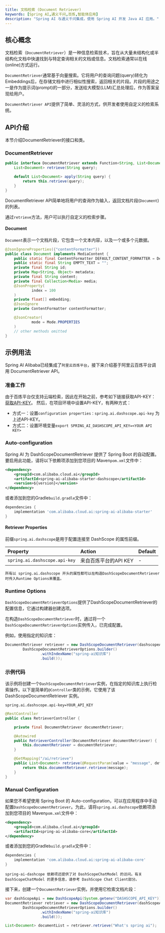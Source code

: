```yaml
---
title: 文档检索 (Document Retriever)
keywords: [Spring AI,通义千问,百炼,智能体应用]
description: "Spring AI 与通义千问集成，使用 Spring AI 开发 Java AI 应用。"
---
```


## 核心概念
文档检索（`DocumentRetriever`）是一种信息检索技术，旨在从大量未结构化或半结构化文档中快速找到与特定查询相关的文档或信息。文档检索通常以在线(online)方式运行。

`DocumentRetriever`通常基于向量搜索。它将用户的查询问题(query)转化为Embeddings后，在存储文档中进行相似性搜索，返回相关的片段。片段的用途之一是作为提示词(prompt)的一部分，发送给大模型(LLM)汇总处理后，作为答案呈现给用户。

`DocumentRetriever API`提供了简单、灵活的方式，供开发者使用自定义的检索系统。

## API介绍
本节介绍DocumentRetriever的接口和类。
### DocumentRetriever
```java
public interface DocumentRetriever extends Function<String, List<Document>> {
    List<Document> retrieve(String query);

    default List<Document> apply(String query) {
        return this.retrieve(query);
    }
}
```
DocumentRetriever API简单地将用户的查询作为输入，返回文档片段(`Document`)的列表。

通过`retrieve`方法，用户可以执行自定义的检索步骤。

#### Document
`Document`表示一个文档片段，它包含一个文本内容，以及一个或多个元数据。
```java
@JsonIgnoreProperties({"contentFormatter"})
public class Document implements MediaContent {
    public static final ContentFormatter DEFAULT_CONTENT_FORMATTER = DefaultContentFormatter.defaultConfig();
    public static final String EMPTY_TEXT = "";
    private final String id;
    private Map<String, Object> metadata;
    private final String content;
    private final Collection<Media> media;
    @JsonProperty(
            index = 100
    )
    private float[] embedding;
    @JsonIgnore
    private ContentFormatter contentFormatter;

    @JsonCreator(
            mode = Mode.PROPERTIES
    )
    // other methods omitted
}
```
## 示例用法
Spring AI Alibaba已经集成了`阿里云百炼平台`，接下来介绍基于阿里云百炼平台调用 DocumentRetriever API。

### 准备工作
由于百炼平台仅支持云端检索，因此在开始之前，参考如下链接获取API-KEY：[获取API-KEY](https://help.aliyun.com/zh/model-studio/developer-reference/get-api-key)。
然后，在项目环境中设置API-KEY，有两种方式：

- 方式一：设置`configuration properties：spring.ai.dashscope.api-key` 为上述API-KEY。
- 方式二：设置环境变量`export SPRING_AI_DASHSCOPE_API_KEY=<YOUR API  KEY>`

### Auto-configuration
Spring AI 为 DashScopeDocumentRetriever 提供了 Spring Boot 的自动配置。要启用此功能，请将以下依赖项添加到您项目的 Maven`pom.xml`文件中：
```xml
<dependency>
    <groupId>com.alibaba.cloud.ai</groupId>
    <artifactId>spring-ai-alibaba-starter-dashscope</artifactId>
    <version>${version}</version>
</dependency>
```
或者添加到您的Gradle`build.gradle`文件中：
```gradle
dependencies {
    implementation 'com.alibaba.cloud.ai:spring-ai-alibaba-starter'
}
```
#### Retriever Properties
前缀`spring.ai.dashscope`是用于配置连接至 DashScope 的属性前缀。

| Property                       | Action          | Default |
|:-------------------------------|:----------------|---------|
| `spring.ai.dashscope.api-key`  | 来自百炼平台的API KEY  | -       |


```tips
所有以 spring.ai.dashscope 开头的属性都可以在构造DashScopeDocumentRetriever时传入Runtime Options来覆盖。
```

### Runtime Options
`DashScopeDocumentRetrieverOptions`提供了DashScopeDocumentRetriever的配置信息，它通过构建器创建选项。

在构造`DashScopeDocumentRetriever`时，通过将一个`DashScopeDocumentRetrieverOptions`实例传入，已完成配置。

例如，使用指定的知识库：
```java
DocumentRetriever retriever = new DashScopeDocumentRetriever(dashscopeApi,
        DashScopeDocumentRetrieverOptions.builder()
                .withIndexName("spring-ai知识库")
                .build());
```
### 示例代码
该示例将创建一个`DashScopeDocumentRetriever`实例，在指定的知识库上执行检索操作。以下是简单的`@Controller`类的示例，它使用了该 DashScopeDocumentRetriever 实例。
```properties
spring.ai.dashscope.api-key=YOUR_API_KEY
```
```java
@RestController
public class RetrieverController {

    private final DocumentRetriever documentRetriever;

    @Autowired
    public RetrieverController(DocumentRetriever documentRetriever) {
        this.documentRetriever = documentRetriever;
    }

    @GetMapping("/ai/retrieve")
    public List<Document> retrieve(@RequestParam(value = "message", defaultValue = "What's spring ai") String message) {
        return this.documentRetriever.retrieve(message);
    }
}
```

### Manual Configuration
如果您不希望使用 Spring Boot 的 Auto-configuration，可以在应用程序中手动配置`DashScopeDocumentRetriever`。为此，请将`spring.ai.dashscope`依赖项添加到您项目的 Maven`pom.xml`文件中：
```xml
<dependency>
    <groupId>com.alibaba.cloud.ai</groupId>
    <artifactId>spring-ai-alibaba-core</artifactId>
</dependency>
```

或者添加到您的Gradle`build.gradle`文件中：
```gradle
dependencies {
    implementation 'com.alibaba.cloud.ai:spring-ai-alibaba-core'
}
```
```note
spring-ai-dashcope 依赖项还提供了对 DashScopeChatModel 的访问。有关 DashScopeChatModel 的更多信息，请参考 DashScope Chat Client部分。
```

接下来，创建一个`DocumentRetriever`实例，并使用它检索文档片段：
```java
var dashScopeApi = new DashScopeApi(System.getenv("DASHSCOPE_API_KEY"));
DocumentRetriever retriever = new DashScopeDocumentRetriever(dashScopeApi,
        DashScopeDocumentRetrieverOptions.builder()
                .withIndexName("spring-ai知识库")
                .build());

List<Document> documentList = retriever.retrieve("What's spring ai");
```
